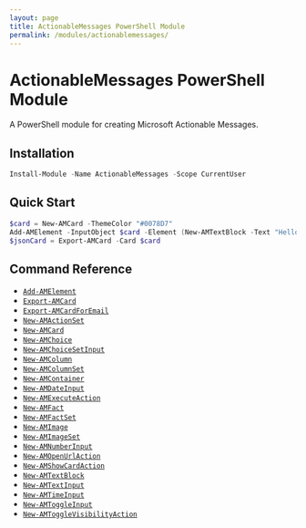 ```yaml
---
layout: page
title: ActionableMessages PowerShell Module
permalink: /modules/actionablemessages/
---
```


# ActionableMessages PowerShell Module

A PowerShell module for creating Microsoft Actionable Messages.

## Installation

```powershell
Install-Module -Name ActionableMessages -Scope CurrentUser
```

## Quick Start

```powershell
$card = New-AMCard -ThemeColor "#0078D7"
Add-AMElement -InputObject $card -Element (New-AMTextBlock -Text "Hello, World!")
$jsonCard = Export-AMCard -Card $card
```

## Command Reference

* [`Add-AMElement`](commands/Add-AMElement/)
* [`Export-AMCard`](commands/Export-AMCard/)
* [`Export-AMCardForEmail`](commands/Export-AMCardForEmail/)
* [`New-AMActionSet`](commands/New-AMActionSet/)
* [`New-AMCard`](commands/New-AMCard/)
* [`New-AMChoice`](commands/New-AMChoice/)
* [`New-AMChoiceSetInput`](commands/New-AMChoiceSetInput/)
* [`New-AMColumn`](commands/New-AMColumn/)
* [`New-AMColumnSet`](commands/New-AMColumnSet/)
* [`New-AMContainer`](commands/New-AMContainer/)
* [`New-AMDateInput`](commands/New-AMDateInput/)
* [`New-AMExecuteAction`](commands/New-AMExecuteAction/)
* [`New-AMFact`](commands/New-AMFact/)
* [`New-AMFactSet`](commands/New-AMFactSet/)
* [`New-AMImage`](commands/New-AMImage/)
* [`New-AMImageSet`](commands/New-AMImageSet/)
* [`New-AMNumberInput`](commands/New-AMNumberInput/)
* [`New-AMOpenUrlAction`](commands/New-AMOpenUrlAction/)
* [`New-AMShowCardAction`](commands/New-AMShowCardAction/)
* [`New-AMTextBlock`](commands/New-AMTextBlock/)
* [`New-AMTextInput`](commands/New-AMTextInput/)
* [`New-AMTimeInput`](commands/New-AMTimeInput/)
* [`New-AMToggleInput`](commands/New-AMToggleInput/)
* [`New-AMToggleVisibilityAction`](commands/New-AMToggleVisibilityAction/)